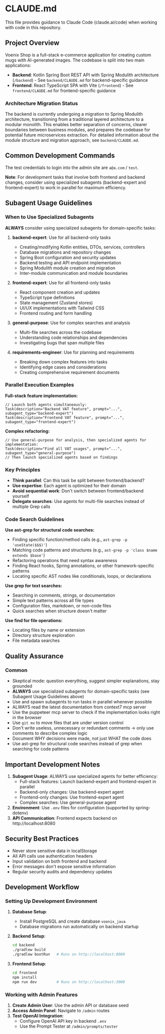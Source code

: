 # CLAUDE.md

This file provides guidance to Claude Code (claude.ai/code) when working with code in this repository.

## Project Overview

Voenix Shop is a full-stack e-commerce application for creating custom mugs with AI-generated images. The codebase is split into two main applications:

- **Backend**: Kotlin Spring Boot REST API with Spring Modulith architecture (`/backend`) - See `backend/CLAUDE.md` for backend-specific guidance
- **Frontend**: React TypeScript SPA with Vite (`/frontend`) - See `frontend/CLAUDE.md` for frontend-specific guidance

### Architecture Migration Status
The backend is currently undergoing a migration to Spring Modulith architecture, transitioning from a traditional layered architecture to a modular monolith. This enables better separation of concerns, clearer boundaries between business modules, and prepares the codebase for potential future microservices extraction. For detailed information about the module structure and migration approach, see `backend/CLAUDE.md`.

## Common Development Commands

The test credentials to login into the admin site are `a@a.com` / `test`.

**Note**: For development tasks that involve both frontend and backend changes, consider using specialized subagents (backend-expert and frontend-expert) to work in parallel for maximum efficiency.

## Subagent Usage Guidelines

### When to Use Specialized Subagents

**ALWAYS** consider using specialized subagents for domain-specific tasks:

1. **backend-expert**: Use for all backend-only tasks
   - Creating/modifying Kotlin entities, DTOs, services, controllers
   - Database migrations and repository changes
   - Spring Boot configuration and security updates
   - Backend testing and API endpoint implementation
   - Spring Modulith module creation and migration
   - Inter-module communication and module boundaries

2. **frontend-expert**: Use for all frontend-only tasks
   - React component creation and updates
   - TypeScript type definitions
   - State management (Zustand stores)
   - UI/UX implementations with Tailwind CSS
   - Frontend routing and form handling

3. **general-purpose**: Use for complex searches and analysis
   - Multi-file searches across the codebase
   - Understanding code relationships and dependencies
   - Investigating bugs that span multiple files

4. **requirements-engineer**: Use for planning and requirements
   - Breaking down complex features into tasks
   - Identifying edge cases and considerations
   - Creating comprehensive requirement documents

### Parallel Execution Examples

**Full-stack feature implementation:**
```
// Launch both agents simultaneously:
Task(description="Backend VAT feature", prompt="...", subagent_type="backend-expert")
Task(description="Frontend VAT feature", prompt="...", subagent_type="frontend-expert")
```

**Complex refactoring:**
```
// Use general-purpose for analysis, then specialized agents for implementation:
Task(description="Find all VAT usages", prompt="...", subagent_type="general-purpose")
// Then launch specialized agents based on findings
```

### Key Principles
- **Think parallel**: Can this task be split between frontend/backend?
- **Use expertise**: Each agent is optimized for their domain
- **Avoid sequential work**: Don't switch between frontend/backend yourself
- **Delegate searches**: Use agents for multi-file searches instead of multiple Grep calls

### Code Search Guidelines

**Use ast-grep for structural code searches:**
- Finding specific function/method calls (e.g., `ast-grep -p 'useState($$$)'`)
- Matching code patterns and structures (e.g., `ast-grep -p 'class $name extends $base'`)
- Refactoring operations that need syntax awareness
- Finding React hooks, Spring annotations, or other framework-specific patterns
- Locating specific AST nodes like conditionals, loops, or declarations

**Use grep for text searches:**
- Searching in comments, strings, or documentation
- Simple text patterns across all file types
- Configuration files, markdown, or non-code files
- Quick searches when structure doesn't matter

**Use find for file operations:**
- Locating files by name or extension
- Directory structure exploration
- File metadata searches

## Quality Assurance

### Common
- Skeptical mode: question everything, suggest simpler explanations, stay grounded
- **ALWAYS** use specialized subagents for domain-specific tasks (see Subagent Usage Guidelines above)
- Use and spawn subagents to run tasks in parallel whenever possible
- ALWAYS read the latest documentation from context7 mcp server
- Use the puppeteer mcp server to check if the implementation looks right in the browser
- Use `git mv` to move files that are under version control
- Don't write useless, unnecessary or redundant comments -> only use comments to describe complex logic
- Document WHY decisions were made, not just WHAT the code does
- Use ast-grep for structural code searches instead of grep when searching for code patterns

## Important Development Notes

1. **Subagent Usage**: ALWAYS use specialized agents for better efficiency:
   - Full-stack features: Launch backend-expert and frontend-expert in parallel
   - Backend-only changes: Use backend-expert agent
   - Frontend-only changes: Use frontend-expert agent
   - Complex searches: Use general-purpose agent
2. **Environment**: Use `.env` files for configuration (supported by spring-dotenv)
3. **API Communication**: Frontend expects backend on http://localhost:8080

## Security Best Practices

- Never store sensitive data in localStorage
- All API calls use authentication headers
- Input validation on both frontend and backend
- Error messages don't expose sensitive information
- Regular security audits and dependency updates

## Development Workflow

### Setting Up Development Environment
1. **Database Setup**:
   - Install PostgreSQL and create database `voenix_java`
   - Database migrations run automatically on backend startup

2. **Backend Setup**:
   ```bash
   cd backend
   ./gradlew build
   ./gradlew bootRun   # Runs on http://localhost:8080
   ```

3. **Frontend Setup**:
   ```bash
   cd frontend
   npm install
   npm run dev         # Runs on http://localhost:3000
   ```

### Working with Admin Features
1. **Create Admin User**: Use the admin API or database seed
2. **Access Admin Panel**: Navigate to `/admin` routes
3. **Test OpenAI Integration**: 
   - Configure OpenAI API key in backend `.env`
   - Use the Prompt Tester at `/admin/prompts/tester`
